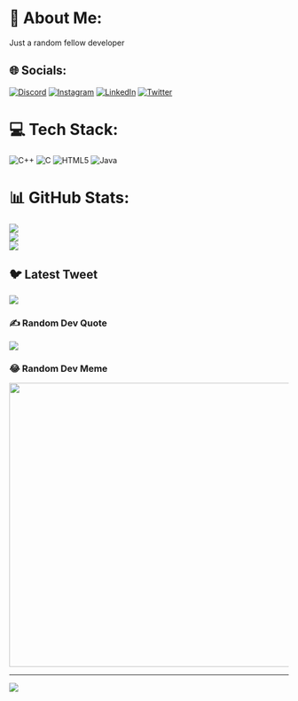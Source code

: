 # 💫 About Me:
Just a random fellow developer<br>


## 🌐 Socials:
[![Discord](https://img.shields.io/badge/Discord-%237289DA.svg?logo=discord&logoColor=white)](https://discord.gg/MOONKNIGHT#3805) [![Instagram](https://img.shields.io/badge/Instagram-%23E4405F.svg?logo=Instagram&logoColor=white)](https://instagram.com/light__rayz) [![LinkedIn](https://img.shields.io/badge/LinkedIn-%230077B5.svg?logo=linkedin&logoColor=white)](https://linkedin.com/in/https://www.linkedin.com/in/prakash-ray-a1b915230/) [![Twitter](https://img.shields.io/badge/Twitter-%231DA1F2.svg?logo=Twitter&logoColor=white)](https://twitter.com/Light__Rayz) 

# 💻 Tech Stack:
![C++](https://img.shields.io/badge/c++-%2300599C.svg?style=for-the-badge&logo=c%2B%2B&logoColor=white) ![C](https://img.shields.io/badge/c-%2300599C.svg?style=for-the-badge&logo=c&logoColor=white) ![HTML5](https://img.shields.io/badge/html5-%23E34F26.svg?style=for-the-badge&logo=html5&logoColor=white) ![Java](https://img.shields.io/badge/java-%23ED8B00.svg?style=for-the-badge&logo=java&logoColor=white)
# 📊 GitHub Stats:
![](https://github-readme-stats.vercel.app/api?username=Light-Rayy&theme=dark&hide_border=false&include_all_commits=true&count_private=true)<br/>
![](https://github-readme-streak-stats.herokuapp.com/?user=Light-Rayy&theme=dark&hide_border=false)<br/>
![](https://github-readme-stats.vercel.app/api/top-langs/?username=Light-Rayy&theme=dark&hide_border=false&include_all_commits=true&count_private=true&layout=compact)

## 🐦 Latest Tweet
[![](https://gtce.itsvg.in/api?username=Light__Rayz)](https://github.com/VishwaGauravIn/github-twitter-card-embed)

### ✍️ Random Dev Quote
![](https://quotes-github-readme.vercel.app/api?type=horizontal&theme=radical)

### 😂 Random Dev Meme
<img src="https://rm.up.railway.app/" width="512px"/>

---
[![](https://visitcount.itsvg.in/api?id=Light-Rayy&icon=0&color=0)](https://visitcount.itsvg.in)

<!-- Proudly created with GPRM ( https://gprm.itsvg.in ) -->
